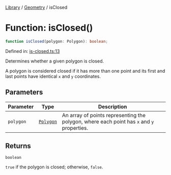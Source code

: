 <!-- markdownlint-disable -->
<!-- cspell: disable -->
[Library](../index.md) / [Geometry](./index.md) / isClosed

# Function: isClosed()

```ts
function isClosed(polygon: Polygon): boolean;
```

Defined in: [is-closed.ts:13](https://github.com/technobuddha/library/blob/main/src/is-closed.ts#L13)

Determines whether a given polygon is closed.

A polygon is considered closed if it has more than one point and
its first and last points have identical `x` and `y` coordinates.

## Parameters

| Parameter | Type | Description |
| ------ | ------ | ------ |
| `polygon` | [`Polygon`](Polygon.md) | An array of points representing the polygon, where each point has `x` and `y` properties. |

## Returns

`boolean`

`true` if the polygon is closed; otherwise, `false`.

